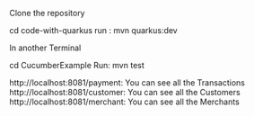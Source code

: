 Clone the repository

cd code-with-quarkus
run : mvn quarkus:dev

In another Terminal

cd CucumberExample
Run: mvn test

http://localhost:8081/payment: You can see all the Transactions
http://localhost:8081/customer: You can see all the Customers
http://localhost:8081/merchant: You can see all the Merchants
